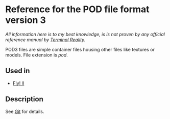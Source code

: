 # Reference for the POD file format version 3

*All information here is to my best knowledge, is is not proven by any official reference manual by [Terminal Reality](TerminalReality.md).*

POD3 files are simple container files housing other files like textures or models. File extension is _pod_.

## Used in

 * [Fly! II](Fly2.md)

## Description

See [Git](https://github.com/jtrfp/jtrfp/blob/master/src/main/java/org/jtrfp/common/internal/pod/Pod3Loader.java) for details.